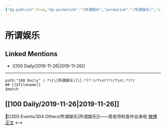 ```yaml
---
{"dg-publish":true,"dg-permalink":"/所谓娱乐","permalink":"/所谓娱乐/","created":"2023-03-30T20:49:31.000+08:00","updated":"2023-04-10T17:06:23.000+08:00"}
---
```


# 所谓娱乐

## Linked Mentions
- [[100 Daily/2019-11-26\|2019-11-26]]


---

```expander
path:"100 Daily" /.*\[\[所谓娱乐\]\].*(?:\r?\n(?!\r?\n).*)*/
## [[$filename]]
$match
```
## [[100 Daily/2019-11-26\|2019-11-26]]
🌿[[300 Events/304 Others/所谓娱乐\|所谓娱乐]]——周老师检查作业来啦
[微博正文](https://m.weibo.cn/6466290670/4442869878380419)
<-->